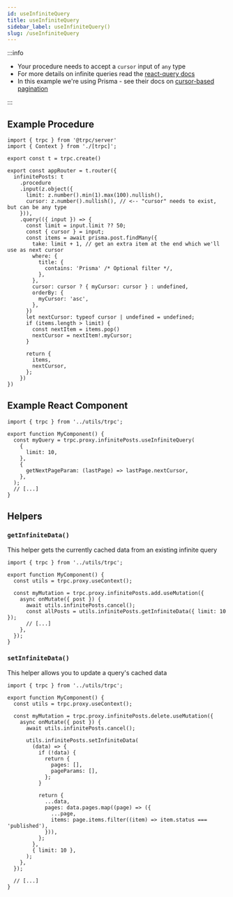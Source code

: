 ```yaml
---
id: useInfiniteQuery
title: useInfiniteQuery
sidebar_label: useInfiniteQuery()
slug: /useInfiniteQuery
---
```


:::info

- Your procedure needs to accept a `cursor` input of `any` type
- For more details on infinite queries read the [react-query docs](https://react-query.tanstack.com/reference/useInfiniteQuery)
- In this example we're using Prisma - see their docs on [cursor-based pagination](https://www.prisma.io/docs/concepts/components/prisma-client/pagination#cursor-based-pagination)

:::

## Example Procedure

```tsx title='server/routers/_app.ts'
import { trpc } from '@trpc/server'
import { Context } from './[trpc]';

export const t = trpc.create()

export const appRouter = t.router({
  infinitePosts: t
    .procedure
    .input(z.object({
      limit: z.number().min(1).max(100).nullish(),
      cursor: z.number().nullish(), // <-- "cursor" needs to exist, but can be any type
    })),
    .query(({ input }) => {
      const limit = input.limit ?? 50;
      const { cursor } = input;
      const items = await prisma.post.findMany({
        take: limit + 1, // get an extra item at the end which we'll use as next cursor
        where: {
          title: {
            contains: 'Prisma' /* Optional filter */,
          },
        },
        cursor: cursor ? { myCursor: cursor } : undefined,
        orderBy: {
          myCursor: 'asc',
        },
      })
      let nextCursor: typeof cursor | undefined = undefined;
      if (items.length > limit) {
        const nextItem = items.pop()
        nextCursor = nextItem!.myCursor;
      }

      return {
        items,
        nextCursor,
      };
    })
})
```

## Example React Component

```tsx title='components/MyComponent.tsx'
import { trpc } from '../utils/trpc';

export function MyComponent() {
  const myQuery = trpc.proxy.infinitePosts.useInfiniteQuery(
    {
      limit: 10,
    },
    {
      getNextPageParam: (lastPage) => lastPage.nextCursor,
    },
  );
  // [...]
}
```

## Helpers

### `getInfiniteData()`

This helper gets the currently cached data from an existing infinite query

```tsx title='components/MyComponent.tsx'
import { trpc } from '../utils/trpc';

export function MyComponent() {
  const utils = trpc.proxy.useContext();

  const myMutation = trpc.proxy.infinitePosts.add.useMutation({
    async onMutate({ post }) {
      await utils.infinitePosts.cancel();
      const allPosts = utils.infinitePosts.getInfiniteData({ limit: 10 });
      // [...]
    },
  });
}
```

### `setInfiniteData()`

This helper allows you to update a query's cached data

```tsx title='components/MyComponent.tsx'
import { trpc } from '../utils/trpc';

export function MyComponent() {
  const utils = trpc.proxy.useContext();

  const myMutation = trpc.proxy.infinitePosts.delete.useMutation({
    async onMutate({ post }) {
      await utils.infinitePosts.cancel();

      utils.infinitePosts.setInfiniteData(
        (data) => {
          if (!data) {
            return {
              pages: [],
              pageParams: [],
            };
          }

          return {
            ...data,
            pages: data.pages.map((page) => ({
              ...page,
              items: page.items.filter((item) => item.status === 'published'),
            })),
          };
        },
        { limit: 10 },
      );
    },
  });

  // [...]
}
```

